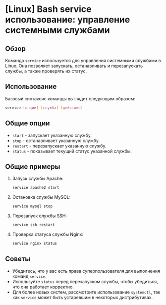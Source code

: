 # [Linux] Bash service использование: управление системными службами

## Обзор
Команда `service` используется для управления системными службами в Linux. Она позволяет запускать, останавливать и перезапускать службы, а также проверять их статус.

## Использование
Базовый синтаксис команды выглядит следующим образом:

```bash
service [опции] [служба] [действие]
```

## Общие опции
- `start` - запускает указанную службу.
- `stop` - останавливает указанную службу.
- `restart` - перезапускает указанную службу.
- `status` - показывает текущий статус указанной службы.

## Общие примеры
1. Запуск службы Apache:
   ```bash
   service apache2 start
   ```

2. Остановка службы MySQL:
   ```bash
   service mysql stop
   ```

3. Перезапуск службы SSH:
   ```bash
   service ssh restart
   ```

4. Проверка статуса службы Nginx:
   ```bash
   service nginx status
   ```

## Советы
- Убедитесь, что у вас есть права суперпользователя для выполнения команд `service`.
- Используйте `status` перед перезапуском службы, чтобы убедиться, что она работает корректно.
- Для более новых систем, рассмотрите использование `systemctl`, так как `service` может быть устаревшим в некоторых дистрибутивах.